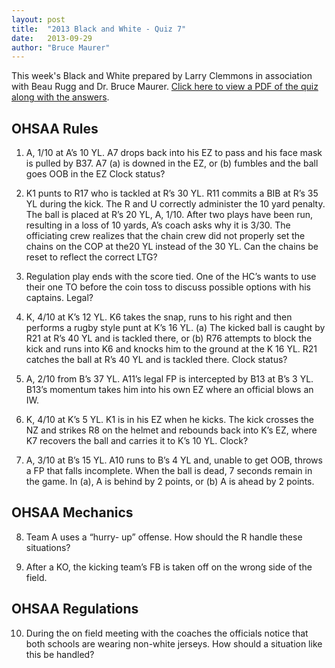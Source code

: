 ```yaml
---
layout: post
title:  "2013 Black and White - Quiz 7"
date:   2013-09-29
author: "Bruce Maurer"
---
```


This week's Black and White prepared by Larry Clemmons in association with Beau
Rugg and Dr. Bruce Maurer. [Click here to view a PDF of the quiz along with the
answers](https://storage.googleapis.com/ohsaa-websites/quizzes/2013/2013-Black-and-White-Quiz-7.pdf).

## OHSAA Rules
1. A, 1/10 at A’s 10 YL. A7 drops back into his EZ to pass and his face mask is
   pulled by B37. A7 (a) is downed in the EZ, or (b) fumbles and the ball goes
OOB in the EZ Clock status?

2. K1 punts to R17 who is tackled at R’s 30 YL. R11 commits a BIB at R’s 35 YL
   during the kick. The R and U correctly administer the 10 yard penalty. The
ball is placed at R’s 20 YL, A, 1/10. After two plays have been run, resulting
in a loss of 10 yards, A’s coach asks why it is 3/30. The officiating crew
realizes that the chain crew did not properly set the chains on the COP at the20
YL instead of the 30 YL. Can the chains be reset to reflect the correct LTG?

3. Regulation play ends with the score tied. One of the HC’s wants to use their
   one TO before the coin toss to discuss possible options with his captains.
Legal?

4. K, 4/10 at K’s 12 YL. K6 takes the snap, runs to his right and then performs
   a rugby style punt at K’s 16 YL. (a) The kicked ball is caught by R21 at R’s
40 YL and is tackled there, or (b) R76 attempts to block the kick and runs into
K6 and knocks him to the ground at the K 16 YL. R21 catches the ball at R’s 40
YL and is tackled there. Clock status?

5. A, 2/10 from B’s 37 YL. A11’s legal FP is intercepted by B13 at B’s 3 YL.
   B13’s momentum takes him into his own EZ where an official blows an IW.

6. K, 4/10 at K’s 5 YL. K1 is in his EZ when he kicks. The kick crosses the NZ
   and strikes R8 on the helmet and rebounds back into K’s EZ, where K7 recovers
the ball and carries it to K’s 10 YL. Clock?

7. A, 3/10 at B’s 15 YL. A10 runs to B’s 4 YL and, unable to get OOB, throws a
   FP that falls incomplete. When the ball is dead, 7 seconds remain in the
game. In (a), A is behind by 2 points, or (b) A is ahead by 2 points.

## OHSAA Mechanics
8. Team A uses a “hurry- up” offense. How should the R handle these situations?

9. After a KO, the kicking team’s FB is taken off on the wrong side of the
   field.

## OHSAA Regulations
10. During the on field meeting with the coaches the officials notice that both
    schools are wearing non-white jerseys. How should a situation like this be
handled?
